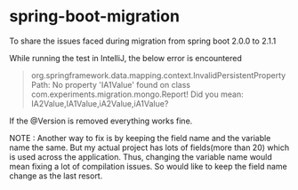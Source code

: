 # spring-boot-migration
To share the issues faced during migration from spring boot 2.0.0 to 2.1.1

While running the test in IntelliJ, the below error is encountered

>org.springframework.data.mapping.context.InvalidPersistentPropertyPath: No property 'IA1Value' found on class com.experiments.migration.mongo.Report! Did you mean: IA2Value,IA1Value,iA2Value,iA1Value?

If the @Version is removed everything works fine.

NOTE : Another way to fix is by keeping the field name and the variable name the same. But my actual project has lots of fields(more than 20) which is used across the application. Thus, changing the variable name would mean fixing a lot of compilation issues. So would like to keep the field name change as the last resort.
